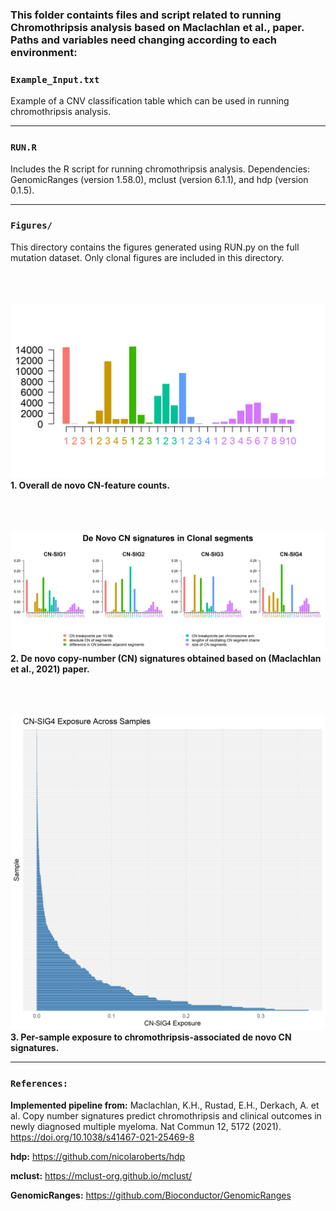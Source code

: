 ### This folder containts files and script related to running **Chromothripsis analysis** based on Maclachlan et al., paper. Paths and variables need changing according to each environment:


### `Example_Input.txt`

Example of a CNV classification table which can be used in running chromothripsis analysis. 

---

### `RUN.R`

Includes the R script for running chromothripsis analysis.
Dependencies: GenomicRanges (version 1.58.0), mclust (version 6.1.1), and hdp (version 0.1.5).

---

### `Figures/`

This directory contains the figures generated using RUN.py on the full mutation dataset. Only clonal figures are included in this directory.
<br><br>
<br><br>

![Figure 1](Figures/Figure1.png)
**1. Overall de novo CN-feature counts.**
<br><br>
<br><br>

![Figure 2](Figures/Figure2.png)
**2. De novo copy-number (CN) signatures obtained based on (Maclachlan et al., 2021) paper.**
<br><br>
<br><br>

![Figure 3](Figures/Figure3.png)
**3. Per-sample exposure to chromothripsis-associated de novo CN signatures.**

---

### `References:`

**Implemented pipeline from:** Maclachlan, K.H., Rustad, E.H., Derkach, A. et al. Copy number signatures predict chromothripsis and clinical outcomes in newly diagnosed multiple myeloma. Nat Commun 12, 5172 (2021). https://doi.org/10.1038/s41467-021-25469-8

**hdp:** https://github.com/nicolaroberts/hdp

**mclust:** https://mclust-org.github.io/mclust/

**GenomicRanges:** https://github.com/Bioconductor/GenomicRanges
